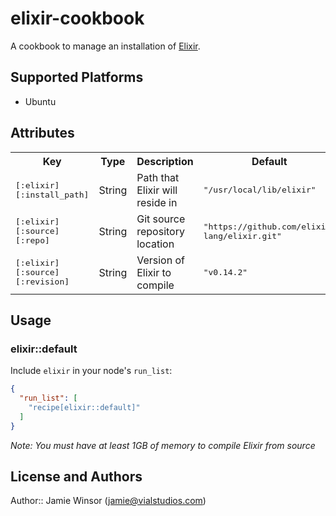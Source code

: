 # elixir-cookbook

A cookbook to manage an installation of [Elixir](http://elixir-lang.org/).

## Supported Platforms

* Ubuntu

## Attributes

<table>
  <tr>
    <th>Key</th>
    <th>Type</th>
    <th>Description</th>
    <th>Default</th>
  </tr>

  <tr>
    <td><tt>[:elixir][:install_path]</tt></td>
    <td>String</td>
    <td>Path that Elixir will reside in</td>
    <td><tt>"/usr/local/lib/elixir"</tt></td>
  </tr>

  <tr>
    <td><tt>[:elixir][:source][:repo]</tt></td>
    <td>String</td>
    <td>Git source repository location</td>
    <td><tt>"https://github.com/elixir-lang/elixir.git"</tt></td>
  </tr>

  <tr>
    <td><tt>[:elixir][:source][:revision]</tt></td>
    <td>String</td>
    <td>Version of Elixir to compile</td>
    <td><tt>"v0.14.2"</tt></td>
  </tr>
</table>

## Usage

### elixir::default

Include `elixir` in your node's `run_list`:

```json
{
  "run_list": [
    "recipe[elixir::default]"
  ]
}
```

_Note: You must have at least 1GB of memory to compile Elixir from source_

## License and Authors

Author:: Jamie Winsor (<jamie@vialstudios.com>)
